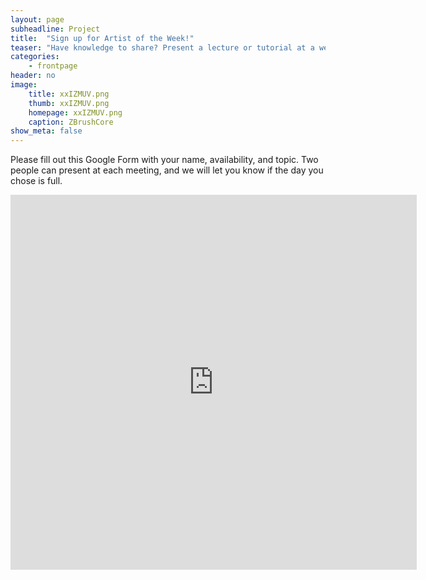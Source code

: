 ```yaml
---
layout: page
subheadline: Project
title:  "Sign up for Artist of the Week!"
teaser: "Have knowledge to share? Present a lecture or tutorial at a weekly meeting!"
categories:
    - frontpage
header: no
image:
    title: xxIZMUV.png
    thumb: xxIZMUV.png
    homepage: xxIZMUV.png
    caption: ZBrushCore
show_meta: false
---
```

Please fill out this Google Form with your name, availability, and topic. Two people can present at each meeting, and we will let you know if the day you chose is full.
<iframe src="https://docs.google.com/forms/d/e/1FAIpQLSd2NCJ6iWUmh5pXwwSJsvV38F3scn8XIk9NYTERSPK66dnZtQ/viewform?embedded=true" width="650" height="600" frameborder="0" marginheight="0" marginwidth="0">Loading...</iframe>